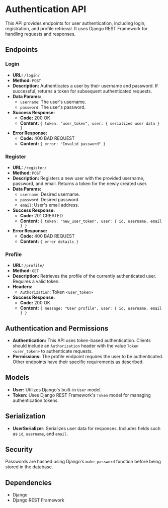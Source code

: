 # Authentication API

This API provides endpoints for user authentication, including login, registration, and profile retrieval. It uses Django REST Framework for handling requests and responses.

## Endpoints

### Login

- **URL:** `/login/`
- **Method:** `POST`
- **Description:** Authenticates a user by their username and password. If successful, returns a token for subsequent authenticated requests.
- **Data Params:**
  - `username`: The user's username.
  - `password`: The user's password.
- **Success Response:**
  - **Code:** 200 OK
  - **Content:** `{ token: "user_token", user: { serialized user data } }`
- **Error Response:**
  - **Code:** 400 BAD REQUEST
  - **Content:** `{ error: "Invalid password" }`

### Register

- **URL:** `/register/`
- **Method:** `POST`
- **Description:** Registers a new user with the provided username, password, and email. Returns a token for the newly created user.
- **Data Params:**
  - `username`: Desired username.
  - `password`: Desired password.
  - `email`: User's email address.
- **Success Response:**
  - **Code:** 201 CREATED
  - **Content:** `{ token: "new_user_token", user: { id, username, email } }`
- **Error Response:**
  - **Code:** 400 BAD REQUEST
  - **Content:** `{ error details }`

### Profile

- **URL:** `/profile/`
- **Method:** `GET`
- **Description:** Retrieves the profile of the currently authenticated user. Requires a valid token.
- **Headers:**
  - `Authorization`: Token `<user_token>`
- **Success Response:**
  - **Code:** 200 OK
  - **Content:** `{ message: "User profile", user: { id, username, email } }`

## Authentication and Permissions

- **Authentication:** This API uses token-based authentication. Clients should include an `Authorization` header with the value `Token <user_token>` to authenticate requests.
- **Permissions:** The profile endpoint requires the user to be authenticated. Other endpoints have their specific requirements as described.

## Models

- **User:** Utilizes Django's built-in `User` model.
- **Token:** Uses Django REST Framework's `Token` model for managing authentication tokens.

## Serialization

- **UserSerializer:** Serializes user data for responses. Includes fields such as `id`, `username`, and `email`.

## Security

Passwords are hashed using Django's `make_password` function before being stored in the database.

## Dependencies

- Django
- Django REST Framework